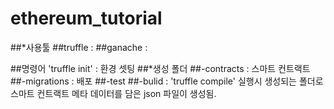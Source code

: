 # ethereum_tutorial

##*사용툴
##truffle : 
##ganache : 

##명령어 'truffle init' : 환경 셋팅
##*생성 폴더
##-contracts : 스마트 컨트랙트
##-migrations : 배포
##-test
##-bulid : 'truffle compile' 실행시 생성되는 폴더로 스마트 컨트랙트 메타 데이터를 담은 json 파일이 생성됨.



